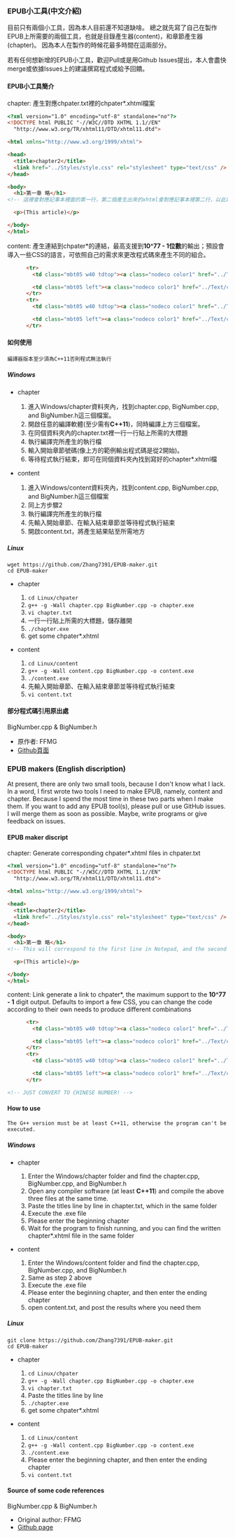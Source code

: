 ### **EPUB小工具(中文介紹)**

目前只有兩個小工具，因為本人目前還不知道缺啥。
總之就先寫了自己在製作EPUB上所需要的兩個工具，也就是目錄產生器(content)，和章節產生器(chapter)。
因為本人在製作的時候花最多時間在這兩部分。

若有任何想新增的EPUB小工具，歡迎Pull或是用Github Issues提出，本人會盡快merge或依據Issues上的建議撰寫程式或給予回饋。

#### **EPUB小工具簡介**

chapter: 產生對應chpater.txt裡的chpater*.xhtml檔案
```html
<?xml version="1.0" encoding="utf-8" standalone="no"?>
<!DOCTYPE html PUBLIC "-//W3C//DTD XHTML 1.1//EN"
  "http://www.w3.org/TR/xhtml11/DTD/xhtml11.dtd">

<html xmlns="http://www.w3.org/1999/xhtml">

<head>
  <title>chapter2</title>
  <link href="../Styles/style.css" rel="stylesheet" type="text/css" />
</head>

<body>
  <h1>第一章 略</h1>	
<!-- 這裡會對應記事本裡面的第一行，第二個產生出來的xhtml會對應記事本裡第二行，以此類推...... -->

  <p>(This article)</p>

</body>
</html>
```

content: 產生連結到chpater*的連結，最高支援到**10^77 - 1位數**的輸出；預設會導入一些CSS的語言，可依照自己的需求來更改程式碼來產生不同的組合。
```html
      <tr>
        <td class="mbt05 w40 tdtop"><a class="nodeco color1" href="../Text/chapter1000000.xhtml">第一百萬章</a></td>

        <td class="mbt05 left"><a class="nodeco color1" href="../Text/chapter1000000.xhtml">(章節標題)</a></td>
      </tr>
      <tr>
        <td class="mbt05 w40 tdtop"><a class="nodeco color1" href="../Text/chapter1000001.xhtml">第一百萬零一章</a></td>

        <td class="mbt05 left"><a class="nodeco color1" href="../Text/chapter1000001.xhtml">(章節標題)</a></td>
      </tr>
```

#### **如何使用**
	編譯器版本至少須為C++11否則程式無法執行

##### **Windows**

* chapter
	1. 進入Windows/chapter資料夾內，找到chapter.cpp, BigNumber.cpp, and BigNumber.h這三個檔案。
	2. 開啟任意的編譯軟體(至少需有**C++11**)，同時編譯上方三個檔案。
	3. 在同個資料夾內的chapter.txt裡一行一行貼上所需的大標題
	4. 執行編譯完所產生的執行檔
	5. 輸入開始章節號碼(像上方的範例輸出程式碼是從2開始)。
	6. 等待程式執行結束，即可在同個資料夾內找到寫好的chapter*.xhtml檔

* content
	1. 進入Windows/content資料夾內，找到content.cpp, BigNumber.cpp, and BigNumber.h這三個檔案
	2. 同上方步驟2
	3. 執行編譯完所產生的執行檔
	4. 先輸入開始章節、在輸入結束章節並等待程式執行結束
	5. 開啟content.txt，將產生結果貼至所需地方

##### **Linux**
```
wget https://github.com/Zhang7391/EPUB-maker.git
cd EPUB-maker
```
* chapter
	1. `cd Linux/chpater`
	2. `g++ -g -Wall chapter.cpp BigNumber.cpp -o chapter.exe`
	3. `vi chapter.txt`
	4. 一行一行貼上所需的大標題，儲存離開
	5. `./chapter.exe`
	6. get some chpater*.xhtml

* content
	1. `cd Linux/content`
	2. `g++ -g -Wall content.cpp BigNumber.cpp -o content.exe`
	3. `./content.exe`
	4. 先輸入開始章節、在輸入結束章節並等待程式執行結束
	5. `vi content.txt`

#### **部分程式碼引用原出處**

BigNumber.cpp & BigNumber.h
* 原作者: FFMG
* [Github頁面](https://github.com/FFMG/myoddweb.bignumber.cpp)



### **EPUB makers (English discription)**

At present, there are only two small tools, because I don't know what I lack.
In a word, I first wrote two tools I need to make EPUB, namely, content and chapter.
Because I spend the most time in these two parts when I make them.
If you want to add any EPUB tool(s), please pull or use GitHub issues. I will merge them as soon as possible.
Maybe, write programs or give feedback on issues.

#### **EPUB maker discript**

chapter: Generate corresponding chpater*.xhtml files in chpater.txt
```html
<?xml version="1.0" encoding="utf-8" standalone="no"?>
<!DOCTYPE html PUBLIC "-//W3C//DTD XHTML 1.1//EN"
  "http://www.w3.org/TR/xhtml11/DTD/xhtml11.dtd">

<html xmlns="http://www.w3.org/1999/xhtml">

<head>
  <title>chapter2</title>
  <link href="../Styles/style.css" rel="stylesheet" type="text/css" />
</head>

<body>
  <h1>第一章 略</h1>
<!-- This will correspond to the first line in Notepad, and the second generated XHTML will correspond to the second line in Notepad, and so on...... -->

  <p>(This article)</p>

</body>
</html>
```

content: Link generate a link to chpater*, the maximum support to the **10^77 - 1** digit output.
Defaults to import a few CSS, you can change the code according to their own needs to produce different combinations
```html
      <tr>
        <td class="mbt05 w40 tdtop"><a class="nodeco color1" href="../Text/chapter1000000.xhtml">第一百萬章</a></td>

        <td class="mbt05 left"><a class="nodeco color1" href="../Text/chapter1000000.xhtml">(chapter title)</a></td>
      </tr>
      <tr>
        <td class="mbt05 w40 tdtop"><a class="nodeco color1" href="../Text/chapter1000001.xhtml">第一百萬零一章</a></td>

        <td class="mbt05 left"><a class="nodeco color1" href="../Text/chapter1000001.xhtml">(chapter title)</a></td>
      </tr>

<!-- JUST CONVERT TO CHINESE NUMBER! -->
```

#### **How to use**
    The G++ version must be at least C++11, otherwise the program can't be executed.

##### **Windows**

* chapter
    1. Enter the Windows/chapter folder and find the chapter.cpp, BigNumber.cpp, and BigNumber.h
    2. Open any compiler software (at least **C++11**) and compile the above three files at the same time.
    3. Paste the titles line by line in chapter.txt, which in the same folder
    4. Execute the .exe file
    5. Please enter the beginning chapter
    6. Wait for the program to finish running, and you can find the written chapter*.xhtml file in the same folder

* content
    1. Enter the Windows/content folder and find the chapter.cpp, BigNumber.cpp, and BigNumber.h
    2. Same as step 2 above
    3. Execute the .exe file
    4. Please enter the beginning chapter, and then enter the ending chapter
    5. open content.txt, and post the results where you need them

##### **Linux**
```
git clone https://github.com/Zhang7391/EPUB-maker.git
cd EPUB-maker
```
* chapter
    1. `cd Linux/chpater`
    2. `g++ -g -Wall chapter.cpp BigNumber.cpp -o chapter.exe`
    3. `vi chapter.txt`
    4. Paste the titles line by line
    5. `./chapter.exe`
    6. get some chpater*.xhtml

* content
    1. `cd Linux/content`
    2. `g++ -g -Wall content.cpp BigNumber.cpp -o content.exe`
    3. `./content.exe`
    4. Please enter the beginning chapter, and then enter the ending chapter
    5. `vi content.txt`

#### **Source of some code references**

BigNumber.cpp & BigNumber.h
* Original author: FFMG
* [Github page](https://github.com/FFMG/myoddweb.bignumber.cpp)
